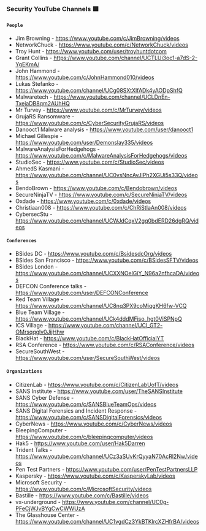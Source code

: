 ### Security YouTube Channels 🟥

#### `People`
- Jim Browning - https://www.youtube.com/c/JimBrowning/videos
- NetworkChuck - https://www.youtube.com/c/NetworkChuck/videos
- Troy Hunt - https://www.youtube.com/user/troyhuntdotcom
- Grant Collins - https://www.youtube.com/channel/UCTLUi3oc1-a7dS-2-YgEKmA/
- John Hammond - https://www.youtube.com/c/JohnHammond010/videos
- Lukas Stefanko - https://www.youtube.com/channel/UCg08SXtXlfADk4yAODpShfQ
- Malwaretech - https://www.youtube.com/channel/UCLDnEn-TxejaDB8qm2AUhHQ
- Mr Turvey - https://www.youtube.com/c/MrTurvey/videos
- GrujaRS Ransomware - https://www.youtube.com/c/CyberSecurityGrujaRS/videos
- Danooct1 Malware analysis - https://www.youtube.com/user/danooct1
- Michael Gillespie - https://www.youtube.com/user/Demonslay335/videos
- MalwareAnalysisForHedgehogs - https://www.youtube.com/c/MalwareAnalysisForHedgehogs/videos
- StudioSec - https://www.youtube.com/c/StudioSec/videos
- AhmedS Kasmani - https://www.youtube.com/channel/UC0vsNncAvJlPh2XGUi5s33Q/videos
- BendoBrown - https://www.youtube.com/c/Bendobrown/videos
- SecureNinjaTV - https://www.youtube.com/c/SecureNinjaTV/videos
- Oxdade - https://www.youtube.com/c/0xdade/videos
- Christiaan008 - https://www.youtube.com/c/ChRiStIaAn008/videos
- CybersecStu - https://www.youtube.com/channel/UCWJdCqxV2gq0bdERD26dgRQ/videos

#### `Conferences`
- BSides DC - https://www.youtube.com/c/BsidesdcOrg/videos
- BSides San Francisco - https://www.youtube.com/c/BSidesSFTV/videos
- BSides London - https://www.youtube.com/channel/UCXXNOelGiY_N96a2nfhcaDA/videos
- DEFCON Conference talks - https://www.youtube.com/user/DEFCONConference
- Red Team Village - https://www.youtube.com/channel/UC8nq3PX9coMiqgKH6fw-VCQ
- Blue Team Village - https://www.youtube.com/channel/UCk4dddMFiso_hgt0ViSPNpQ
- ICS Village - https://www.youtube.com/channel/UCI_GT2-OMrsqqglv0JijHhw
- BlackHat - https://www.youtube.com/c/BlackHatOfficialYT
- RSA Conference - https://www.youtube.com/c/RSAConference/videos
- SecureSouthWest - https://www.youtube.com/user/SecureSouthWest/videos

#### `Organizations`
- CitizenLab - https://www.youtube.com/c/CitizenLabUofT/videos
- SANS Institute - https://www.youtube.com/user/TheSANSInstitute
- SANS Cyber Defense - https://www.youtube.com/c/SANSBlueTeamOps/videos
- SANS Digital Forensics and Incident Response - https://www.youtube.com/c/SANSDigitalForensics/videos
- CyberNews - https://www.youtube.com/c/CyberNews/videos
- BleepingComputer - https://www.youtube.com/c/bleepingcomputer/videos
- Hak5 - https://www.youtube.com/user/Hak5Darren
- Trident Talks - https://www.youtube.com/channel/UCz3aSUvKrQyyaN70AcRl2Nw/videos
- Pen Test Partners - https://www.youtube.com/user/PenTestPartnersLLP
- Kaspersky - https://www.youtube.com/c/KasperskyLab/videos
- Microsoft Security - https://www.youtube.com/c/MicrosoftSecurity/videos
- Bastille - https://www.youtube.com/c/Bastille/videos
- vx-underground - https://www.youtube.com/channel/UC0g-PFeCjWJvBYgCwCWWUzA
- The Glasshouse Center - https://www.youtube.com/channel/UC1vgdCz3YkBTKlrcXZHfrBA/videos
